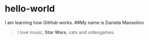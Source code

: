 # hello-world
I am learning how GitHub works. 
##My name is Daniela Mansolino
>I love music, **Star Wars**, cats and videogames.

